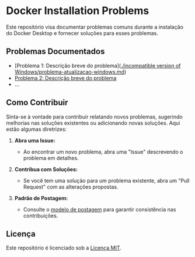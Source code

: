 # Docker Installation Problems

Este repositório visa documentar problemas comuns durante a instalação do Docker Desktop e fornecer soluções para esses problemas.

## Problemas Documentados

- [Problema 1: Descrição breve do problema]([./incompatible version of Windows/problema-atualizacao-windows.md](https://github.com/f5-nascimento/docker-installation-problems/blob/main/incompatible%20version%20of%20Windows/problema-atualizacao-windows.md))
- [Problema 2: Descrição breve do problema](./problem-2/README.md)
- ...

## Como Contribuir

Sinta-se à vontade para contribuir relatando novos problemas, sugerindo melhorias nas soluções existentes ou adicionando novas soluções. Aqui estão algumas diretrizes:

1. **Abra uma Issue:**
   - Ao encontrar um novo problema, abra uma "Issue" descrevendo o problema em detalhes.

2. **Contribua com Soluções:**
   - Se você tem uma solução para um problema existente, abra um "Pull Request" com as alterações propostas.

3. **Padrão de Postagem:**
   - Consulte o [modelo de postagem](./.github/POSTING_GUIDELINES.md) para garantir consistência nas contribuições.

## Licença

Este repositório é licenciado sob a [Licença MIT](./LICENSE).

